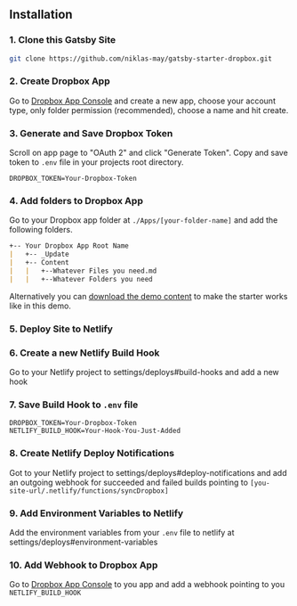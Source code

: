 

## Installation

### 1. Clone this Gatsby Site
```bash
git clone https://github.com/niklas-may/gatsby-starter-dropbox.git
```

### 2. Create Dropbox App
Go to [Dropbox App Console](https://www.dropbox.com/developers/apps/create) and create a new app, choose your account type, only folder permission (recommended), choose a name and hit create.

### 3. Generate and Save Dropbox Token
Scroll on app page to "OAuth 2" and click "Generate Token". Copy and save token to `.env` file in your projects root directory.
```
DROPBOX_TOKEN=Your-Dropbox-Token
```

### 4. Add folders to Dropbox App
Go to your Dropbox app folder  at `./Apps/[your-folder-name]` and add the following folders.

```markdown
+-- Your Dropbox App Root Name
|   +-- _Update
|   +-- Content
|   |   +--Whatever Files you need.md
|   |   +--Whatever Folders you need
```

Alternatively you can [download the demo content](#) to make the starter works like in this demo.

### 5. Deploy Site to Netlify

### 6. Create a new Netlify Build Hook
Go to your Netlify project to settings/deploys#build-hooks and add a new hook

### 7. Save Build Hook to `.env` file
```
DROPBOX_TOKEN=Your-Dropbox-Token
NETLIFY_BUILD_HOOK=Your-Hook-You-Just-Added
```

### 8. Create Netlify Deploy Notifications
Got to your Netlify project to settings/deploys#deploy-notifications and add an outgoing webhook for succeeded and failed builds pointing to `[you-site-url/.netlify/functions/syncDropbox]`

### 9. Add Environment Variables to Netlify
Add the environment variables from your `.env` file to netlify at settings/deploys#environment-variables

### 10. Add Webhook to Dropbox App
Go to [Dropbox App Console](https://www.dropbox.com/developers/apps) to you app and add a webhook pointing to you `NETLIFY_BUILD_HOOK`

